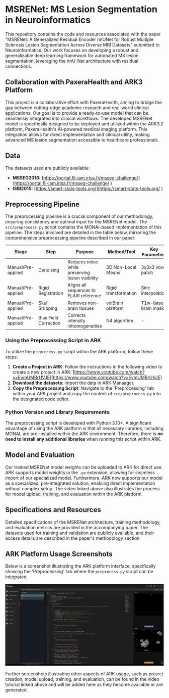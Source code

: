# MSRENet: MS Lesion Segmentation in Neuroinformatics

This repository contains the code and resources associated with the paper "MSRENet: A Generalized Residual Encoder nnUNet for Robust Multiple Sclerosis Lesion Segmentation Across Diverse MRI Datasets" submitted to Neuroinformatics. Our work focuses on developing a robust and generalizable deep learning framework for automated MS lesion segmentation, leveraging the nnU-Net architecture with residual connections.

## Collaboration with PaxeraHealth and ARK3 Platform

This project is a collaborative effort with PaxeraHealth, aiming to bridge the gap between cutting-edge academic research and real-world clinical applications. Our goal is to provide a ready-to-use model that can be seamlessly integrated into clinical workflows. The developed MSRENet model is specifically designed to be deployed and utilized within the ARK3.2 platform, PaxeraHealth's AI-powered medical imaging platform. This integration allows for direct implementation and clinical utility, making advanced MS lesion segmentation accessible to healthcare professionals.

## Data
The datasets used are publicly available:
-   **MSSEG2016:** [https://portal.fli-iam.irisa.fr/msseg-challenge/](https://portal.fli-iam.irisa.fr/msseg-challenge/ )
-   **ISBI2015:** [https://smart-stats-tools.org/](https://smart-stats-tools.org/ )

## Preprocessing Pipeline

The preprocessing pipeline is a crucial component of our methodology, ensuring consistency and optimal input for the MSRENet model. The `src/preprocess.py` script contains the MONAI-based implementation of this pipeline. The steps involved are detailed in the table below, mirroring the comprehensive preprocessing pipeline described in our paper:

| Stage | Step | Purpose | Method/Tool | Key Parameters |
|---|---|---|---|---|
| Manual/Pre-applied | Denoising | Reduces noise while preserving lesion visibility | 3D Non-Local Means | 3x3x3 voxel patch |
| Manual/Pre-applied | Rigid Registration | Aligns all sequences to FLAIR reference | Rigid transformation | Sinc interpolation |
| Manual/Pre-applied | Skull Stripping | Removes non-brain tissues | volBrain platform | T1w-based brain mask |
| Manual/Pre-applied | Bias Field Correction | Corrects intensity inhomogeneities | N4 algorithm | - |

### Using the Preprocessing Script in ARK

To utilize the `preprocess.py` script within the ARK platform, follow these steps:
1.  **Create a Project in ARK**: Follow the instructions in the following video to create a new project in ARK: [https://www.youtube.com/watch?v=EvmUMBrUVJE](https://www.youtube.com/watch?v=EvmUMBrUVJE)
2.  **Download the datasets**: Import the data in ARK Manaager.
3.  **Copy the Preprocessing Script**: Navigate to the 'Preprocessing' tab within your ARK project and copy the content of `src/preprocess.py` into the designated code editor.

### Python Version and Library Requirements

The preprocessing script is developed with Python 3.10+. A significant advantage of using the ARK platform is that all necessary libraries, including MONAI, are pre-installed within the ARK environment. Therefore, there is **no need to install any additional libraries** when running this script within ARK.

## Model and Evaluation

Our trained MSRENet model weights can be uploaded to ARK for direct use. ARK supports model weights in the `.px` extension, allowing for seamless import of our specialized model. Furthermore, ARK now supports our model as a specialized, pre-integrated solution, enabling direct implementation without complex setup. The video linked above also illustrates the process for model upload, training, and evaluation within the ARK platform.

## Specifications and Resources

Detailed specifications of the MSRENet architecture, training methodology, and evaluation metrics are provided in the accompanying paper. The datasets used for training and validation are publicly available, and their access details are described in the paper's methodology section. 

## ARK Platform Usage Screenshots

Below is a screenshot illustrating the ARK platform interface, specifically showing the 'Preprocessing' tab where the `preprocess.py` script can be integrated.

![ARK Preprocessing Tab](./figures/ARK/preprocessing.png)

Further screenshots illustrating other aspects of ARK usage, such as project creation, model upload, training, and evaluation, can be found in the video tutorial linked above and will be added here as they become available or are generated.
